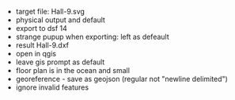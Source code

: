 - target file: Hall-9.svg
- physical output and default
- export to dsf 14
- strange pupup when exporting: left as defeault
- result Hall-9.dxf
- open in qgis
- leave gis prompt as default
- floor plan is in the ocean and small
- georeference - save as geojson (regular not "newline delimited")
- ignore invalid features

